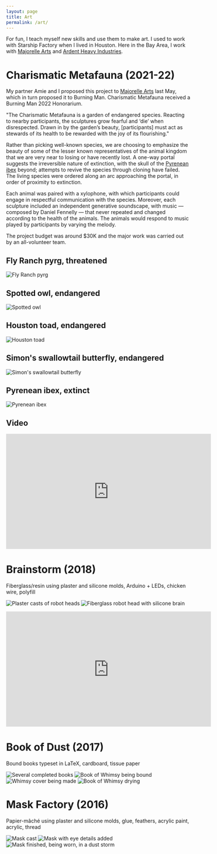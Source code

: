 ```yaml
---
layout: page
title: Art
permalink: /art/
---
```


For fun, I teach myself new skills and use them to make art. I used to work with Starship Factory when I lived in Houston. Here in the Bay Area, I work with [Majorelle Arts](https://www.facebook.com/majorellearts/) and [Ardent Heavy Industries](http://www.ardentheavyindustries.com).

# Charismatic Metafauna (2021-22)

My partner Amie and I proposed this project to [Majorelle Arts](https://www.majorellearts.com) last May, which in turn proposed it to Burning Man. Charismatic Metafauna received a Burning Man 2022 Honorarium.

"The Charismatic Metafauna is a garden of endangered species. Reacting to nearby participants, the sculptures grow fearful and ‘die’ when disrespected. Drawn in by the garden’s beauty, [participants] must act as stewards of its health to be rewarded with the joy of its flourishing."

Rather than picking well-known species, we are choosing to emphasize the beauty of some of the lesser known representatives of the animal kingdom that we are very near to losing or have recently lost. A one-way portal suggests the irreversible nature of extinction, with the skull of the [Pyrenean ibex](https://en.wikipedia.org/wiki/Pyrenean_ibex) beyond; attempts to revive the species through cloning have failed. The living species were ordered along an arc approaching the portal, in order of proximity to extinction.

Each animal was paired with a xylophone, with which participants could engage in respectful communication with the species. Moreover, each sculpture included an independent generative soundscape, with music &mdash; composed by Daniel Fennelly &mdash; that never repeated and changed according to the health of the animals. The animals would respond to music played by participants by varying the melody.

The project budget was around $30K and the major work was carried out by an all-volunteer team.

## Fly Ranch pyrg, threatened
![Fly Ranch pyrg](/assets/art/pyrg.jpg)

## Spotted owl, endangered
![Spotted owl](/assets/art/owl.jpg)

## Houston toad, endangered
![Houston toad](/assets/art/toad.jpg)

## Simon's swallowtail butterfly, endangered
![Simon's swallowtail butterfly](/assets/art/butterfly.jpg)

## Pyrenean ibex, extinct
![Pyrenean ibex](/assets/art/ibex.jpg)

## Video
<iframe width="560" height="315" src="https://youtube.com/embed/eQVhj1QKVJQ" title="YouTube video player" frameborder="0" allow="accelerometer; autoplay; clipboard-write; encrypted-media; gyroscope; picture-in-picture" allowfullscreen></iframe>

# Brainstorm (2018)

Fiberglass/resin using plaster and silicone molds, Arduino + LEDs, chicken wire, polyfill

![Plaster casts of robot heads](/assets/art/plaster_robot_heads.jpg)
![Fiberglass robot head with silicone brain](/assets/art/robot_brains.jpg)

<iframe width="560" height="315" src="https://www.youtube.com/embed/lgXNUdyDFpk" title="YouTube video player" frameborder="0" allow="accelerometer; autoplay; clipboard-write; encrypted-media; gyroscope; picture-in-picture" allowfullscreen></iframe>

# Book of Dust (2017)

Bound books typeset in LaTeX, cardboard, tissue paper

![Several completed books](/assets/art/books.jpg)
![Book of Whimsy being bound](/assets/art/whimsy_binding.jpg)
![Whimsy cover being made](/assets/art/whimsy_book_cover.jpg)
![Book of Whimsy drying](/assets/art/whimsy_book.jpg)

# Mask Factory (2016)

Papier-mâché using plaster and silicone molds, glue, feathers, acrylic paint, acrylic, thread

![Mask cast](/assets/art/mask_sundial.jpg)
![Mask with eye details added](/assets/art/mask_eyes.jpg)
![Mask finished, being worn, in a dust storm](/assets/art/mask_man.jpg)


